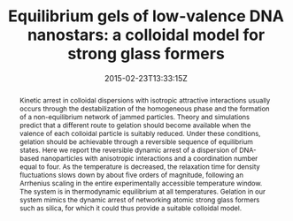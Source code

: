 ---
title: "Equilibrium gels of low-valence DNA nanostars: a colloidal model for strong glass formers"
authors:
- Silvia Biffi
- admin
- Giovanni Nava
- Francesca Bomboi
- Francesco Sciortino
- Tommaso Bellini

#author_notes:
#- "author1 note"
#- "author2 note"
date: "2015-02-23T13:33:15Z"
doi: "10.1039/c4sm02144d"

# Schedule page publish date (NOT publication's date).
publishDate: "2024-04-15T00:00:00Z"

# Publication type.
# Legend: 0 = Uncategorized; 1 = Conference paper; 2 = Journal article;
# 3 = Preprint / Working Paper; 4 = Report; 5 = Book; 6 = Book section;
# 7 = Thesis; 8 = Patent
publication_types: ["article-journal"]

# Publication name and optional abbreviated publication name.
publication: "*Soft Matter* **11**, 3132-3138"
publication_short: "*Soft Matter* **11**, 3132-3138"

abstract: "Kinetic arrest in colloidal dispersions with isotropic attractive interactions usually occurs through the destabilization of the homogeneous phase and the formation of a non-equilibrium network of jammed particles. Theory and simulations predict that a different route to gelation should become available when the valence of each colloidal particle is suitably reduced. Under these conditions, gelation should be achievable through a reversible sequence of equilibrium states. Here we report the reversible dynamic arrest of a dispersion of DNA-based nanoparticles with anisotropic interactions and a coordination number equal to four. As the temperature is decreased, the relaxation time for density fluctuations slows down by about five orders of magnitude, following an Arrhenius scaling in the entire experimentally accessible temperature window. The system is in thermodynamic equilibrium at all temperatures. Gelation in our system mimics the dynamic arrest of networking atomic strong glass formers such as silica, for which it could thus provide a suitable colloidal model."

# Summary. An optional shortened abstract.
summary:

tags:
#- tag1
#- tag2
featured: false

links:
#- name: Link
#  url: "link..."
#url_pdf: ''
#url_code: ''
#url_dataset: ''
#url_poster: ''
#url_project: ''
#url_slides: ''
#url_source: ''
#url_video: ''

# Featured image
# To use, add an image named `featured.jpg/png` to your page's folder. 
image:
  caption: 'Image credit: [RSC](https://pubs.rsc.org/en/Image/Get?imageInfo.ImageType=GA&imageInfo.ImageIdentifier.ManuscriptID=C4SM02144D&imageInfo.ImageIdentifier.Year=2015)'
  focal_point: ""
  preview_only: false

# Associated Projects (optional).
#   Associate this publication with one or more of your projects.
#   Simply enter your project's folder or file name without extension.
#   E.g. `internal-project` references `content/project/internal-project/index.md`.
#   Otherwise, set `projects: []`.
projects: []

# Slides (optional).
#   Associate this publication with Markdown slides.
#   Simply enter your slide deck's filename without extension.
#   E.g. `slides: "example"` references `content/slides/example/index.md`.
#   Otherwise, set `slides: ""`.
slides:

# Comments (optional).
#   Enable comments in the page.
commentable: false
---
